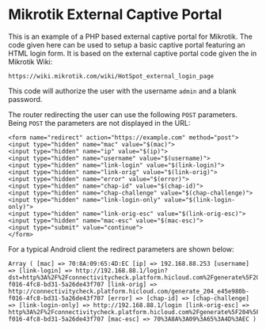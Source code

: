 # Mikrotik External Captive Portal

This is an example of a PHP based external captive portal for Mikrotik. The code given here can be used to setup a basic captive portal featuring an HTML login form. It is based on the external captive portal code given the in Mikrotik Wiki:
```
https://wiki.mikrotik.com/wiki/HotSpot_external_login_page
```
This code will authorize the user with the username `admin` and a blank password.

The router redirecting the user can use the following `POST` parameters. Being `POST` the parameters are not displayed in the URL:

```
<form name="redirect" action="https://example.com" method="post">
<input type="hidden" name="mac" value="$(mac)">
<input type="hidden" name="ip" value="$(ip)">
<input type="hidden" name="username" value="$(username)">
<input type="hidden" name="link-login" value="$(link-login)">
<input type="hidden" name="link-orig" value="$(link-orig)">
<input type="hidden" name="error" value="$(error)">
<input type="hidden" name="chap-id" value="$(chap-id)">
<input type="hidden" name="chap-challenge" value="$(chap-challenge)">
<input type="hidden" name="link-login-only" value="$(link-login-only)">
<input type="hidden" name="link-orig-esc" value="$(link-orig-esc)">
<input type="hidden" name="mac-esc" value="$(mac-esc)">
<input type="submit" value="continue">
</form>
```

For a typical Android client the redirect parameters are shown below:

```
Array ( [mac] => 70:8A:09:65:4D:EC [ip] => 192.168.88.253 [username] => [link-login] => http://192.168.88.1/login?dst=http%3A%2F%2Fconnectivitycheck.platform.hicloud.com%2Fgenerate%5F204%5Fe45e980b-f016-4fc8-bd31-5a26de43f707 [link-orig] => http://connectivitycheck.platform.hicloud.com/generate_204_e45e980b-f016-4fc8-bd31-5a26de43f707 [error] => [chap-id] => [chap-challenge] => [link-login-only] => http://192.168.88.1/login [link-orig-esc] => http%3A%2F%2Fconnectivitycheck.platform.hicloud.com%2Fgenerate%5F204%5Fe45e980b-f016-4fc8-bd31-5a26de43f707 [mac-esc] => 70%3A8A%3A09%3A65%3A4D%3AEC )
```
